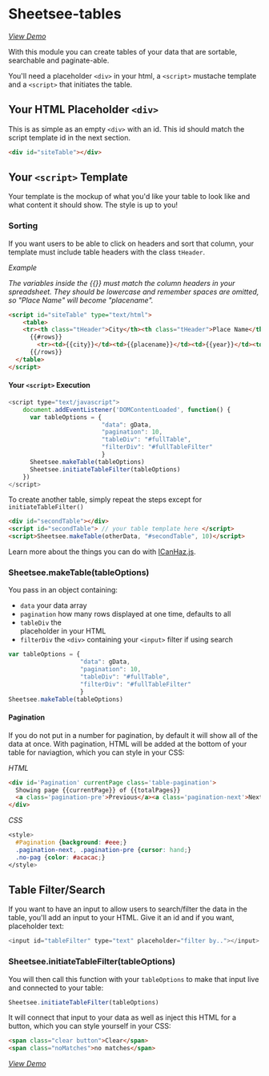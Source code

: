 # Sheetsee-tables

_[View Demo](/demos/demo-table.html)_

With this module you can create tables of your data that are sortable, searchable and paginate-able.

You'll need a placeholder `<div>` in your html, a `<script>` mustache template and a `<script>` that initiates the table.

## Your HTML Placeholder `<div>`

This is as simple as an empty `<div>` with an id. This id should match the script template id in the next section.

```HTML
<div id="siteTable"></div>
```

## Your `<script>` Template

Your template is the mockup of what you'd like your table to look like and what content it should show. The style is up to you!

### Sorting

If you want users to be able to click on headers and sort that column, your template must include table headers with the class `tHeader`.

*Example*

_The variables inside the {{}} must match the column headers in your spreadsheet. They should be lowercase and remember spaces are omitted, so "Place Name" will become "placename"._

```HTML
<script id="siteTable" type="text/html">
    <table>
    <tr><th class="tHeader">City</th><th class="tHeader">Place Name</th><th class="tHeader">Year</th><th class="tHeader">Image</th></tr>
      {{#rows}}
        <tr><td>{{city}}</td><td>{{placename}}</td><td>{{year}}</td><td>{{image}}</td></tr>
      {{/rows}}
  </table>
</script>
```

#### Your `<script>` Execution

```javascript
<script type="text/javascript">
    document.addEventListener('DOMContentLoaded', function() {
      var tableOptions = {
                          "data": gData, 
                          "pagination": 10, 
                          "tableDiv": "#fullTable", 
                          "filterDiv": "#fullTableFilter"
                          }
      Sheetsee.makeTable(tableOptions)
      Sheetsee.initiateTableFilter(tableOptions)
    })
</script>
```

To create another table, simply repeat the steps except for `initiateTableFilter()`

```HTML
<div id="secondTable"></div>
<script id="secondTable"> // your table template here </script>
<script>Sheetsee.makeTable(otherData, "#secondTable", 10)</script>
```

Learn more about the things you can do with [ICanHaz.js](http://icanhazjs.com).

### Sheetsee.makeTable(tableOptions)

You pass in an object containing:

- `data` your data array
- `pagination` how many rows displayed at one time, defaults to all
- `tableDiv` the <div> placeholder in your HTML
- `filterDiv` the `<div>` containing your `<input>` filter if using search

```javascript
var tableOptions = {
                    "data": gData, 
                    "pagination": 10, 
                    "tableDiv": "#fullTable", 
                    "filterDiv": "#fullTableFilter"
                    }
Sheetsee.makeTable(tableOptions)
```

#### Pagination

If you do not put in a number for pagination, by default it will show all of the data at once. With pagination, HTML will be added at the bottom of your table for naviagtion, which you can style in your CSS:

_HTML_

```HTML
<div id='Pagination' currentPage class='table-pagination'>
  Showing page {{currentPage}} of {{totalPages}}
  <a class='pagination-pre'>Previous</a><a class='pagination-next'>Next</a>
</div>
```

_CSS_

```CSS
<style>
  #Pagination {background: #eee;}
  .pagination-next, .pagination-pre {cursor: hand;}
  .no-pag {color: #acacac;}
</style>
```

## Table Filter/Search

If you want to have an input to allow users to search/filter the data in the table, you'll add an input to your HTML. Give it an id and if you want, placeholder text:

```javascript
<input id="tableFilter" type="text" placeholder="filter by.."></input>
```

### Sheetsee.initiateTableFilter(tableOptions)

You will then call this function with your `tableOptions` to make that input live and connected to your table:

```javascript
Sheetsee.initiateTableFilter(tableOptions)
```

It will connect that input to your data as well as inject this HTML for a button, which you can style yourself in your CSS:

```HTML
<span class="clear button">Clear</span>
<span class="noMatches">no matches</span>
```

_[View Demo](/demos/demo-table.html)_
